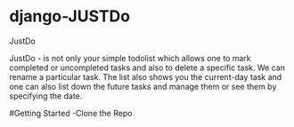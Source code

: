 # django-JUSTDo

JustDo

JustDo - is not only your simple todolist which allows one to mark completed or uncompleted tasks and also to delete a specific task. 
We can rename a particular task.
The list also shows you the current-day task and one can also list down the future tasks and manage them or see them by specifying the date.

#Getting Started
-Clone the Repo 



